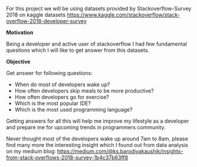 For this project we will be using datasets provided by Stackoverflow-Survey 2018 on kaggle datasets https://www.kaggle.com/stackoverflow/stack-overflow-2018-developer-survey

**Motivation**

Being a developer and active user of stackoverflow I had few fundamental questions which I will like to get answer from this datasets.

**Objective**

Get answer for following questions:

- When do most of developers wake up?
- How often developers skip meals to be more productive?
- How often developers go for exercise?
- Which is the most popular IDE?
- Which is the most used programming language?

Getting answers for all this will help me improve my lifestyle as a developer and prepare me for upcoming trends in programmers community.

Never thought most of the developers wake up around 7am to 8am, please find many more the interesting insight which I found out from data analysis on my medium blog: https://medium.com/@ks.barodiyakaushik/insights-from-stack-overflows-2018-survey-1b4c37b63ff8
